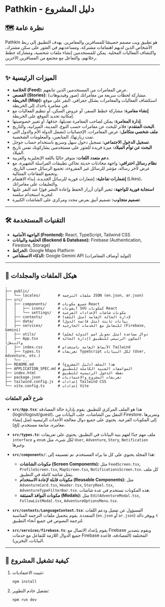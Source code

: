 # Pathkin - دليل المشروع

## 🗺️ نظرة عامة

Pathkin هو تطبيق ويب مصمم خصيصًا للمسافرين والمغامرين. يهدف التطبيق إلى ربط الأشخاص الذين لديهم اهتمامات مشتركة، ومساعدتهم في العثور على سكن مشترك، واكتشاف الفعاليات المحلية. يمكن للمستخدمين إنشاء ملفات شخصية، ومشاركة خطط رحلاتهم، والتفاعل مع مجتمع من المسافرين الآخرين.

---

## ✨ الميزات الرئيسية

- **الخلاصة (Feed):** عرض المغامرات من المستخدمين الذين تتابعهم.
- **القصص (Stories):** مشاركة لحظات سريعة من مغامراتك (صور وفيديوهات).
- **الخريطة (Map):** استكشاف الفعاليات والمغامرات بشكل جغرافي. النقر على موقع في مغامرة يأخذك إلى الخريطة.
- **إنشاء مغامرة:** مشاركة خطط السفر، أو عروض السكن، أو تنظيم الفعاليات مع إمكانية تحديد الموقع على الخريطة.
- **إدارة المغامرة:** يمكن لصاحب المغامرة تعديلها، حذفها، أو تغيير خصوصيتها.
- **البحث المتقدم:** فلاتر للبحث عن مغامرات حسب النوع، المدينة، الميزانية، والتاريخ.
- **ملف شخصي متكامل:** عرض المغامرات، الإحصائيات (تشمل الدولة الأم والدول التي تمت زيارتها)، المتابعين، والمعلومات الشخصية.
- **تسجيل الدخول الاجتماعي:** تسجيل دخول سهل وسريع باستخدام حساب جوجل.
- **البحث عن توأم الميلاد:** ميزة فريدة للعثور على مستخدمين يشاركونك نفس تاريخ الميلاد.
- **دعم متعدد اللغات:** متوفر حاليًا باللغة الإنجليزية والعربية.
- **نظام رسائل احترافي:** واجهة محادثات حديثة تحاكي تطبيقات المراسلة الشهيرة، مع عرض لآخر رسالة، مؤشر للرسائل غير المقروءة، تجميع الرسائل حسب التاريخ، وتجميع الفقاعات المتتالية.
- **إشعارات تفاعلية:** إشعارات فورية للرسائل الجديدة، إبداء الاهتمام (Likes)، والتعليقات على مغامراتك.
- **استجابة فورية للواجهة:** تتغير ألوان أزرار الحفظ وإعادة النشر فورًا عند النقر عليها لتجربة استخدام سلسة.
- **تصميم متجاوب:** تصميم أنيق بعرض محدد ومركزي على الشاشات الكبيرة.

---

## 🛠️ التقنيات المستخدمة

- **الواجهة الأمامية (Frontend):** React, TypeScript, Tailwind CSS
- **الخلفية والبيانات (Backend & Database):** Firebase (Authentication, Firestore, Storage)
- **الخرائط:** Google Maps Platform
- **الذكاء الاصطناعي:** Google Gemini API (لتوليد أوصاف المغامرات)

---

## 📁 هيكل الملفات والمجلدات

```
.
├── public/
│   └── locales/        # ملفات الترجمة JSON (en.json, ar.json)
├── src/
│   ├── components/     # جميع مكونات React
│   │   ├── icons/      # أيقونات SVG كمكونات React
│   │   └── settings/   # مكونات شاشات الإعدادات الفرعية
│   ├── contexts/       # لإدارة الحالة العامة (مثل اللغة)
│   ├── data/           # بيانات ثابتة (مثل قائمة الدول)
│   ├── services/       # للتعامل مع الخدمات الخارجية (Firebase, Gemini)
│   ├── utils/          # دوال مساعدة (مثل تحويل اسم الدولة لعلم)
│   ├── App.tsx         # المكون الرئيسي للتطبيق (إدارة الحالة والتنقل)
│   ├── index.css       # الأنماط العامة باستخدام Tailwind
│   ├── types.ts        # تعريفات TypeScript لكل البيانات (User, Adventure, etc.)
│   └── ...
├── README.md           # هذا الملف (دليل المشروع)
├── APPLICATION_SPEC.md # المواصفات الفنية الكاملة للتطبيق
├── index.html          # نقطة الدخول الرئيسية للتطبيق
├── package.json        # تعريفات المشروع والاعتماديات
├── tailwind.config.js  # إعدادات Tailwind CSS
└── vite.config.ts      # إعدادات Vite
```

### شرح لأهم الملفات

- **`src/App.tsx`**: هذا هو الملف المركزي للتطبيق. يقوم بإدارة حالة المصادقة (login/logout/guest)، التنقل بين الشاشات، جلب البيانات من Firestore، وتمريرها إلى المكونات الفرعية. يحتوي على جميع دوال معالجة الأحداث الرئيسية (مثل إنشاء مغامرة، متابعة مستخدم، إلخ).

- **`src/types.ts`**: ملف مهم جدًا لفهم بنية البيانات في التطبيق. يحتوي على تعريفات `interface` و `enum` لكل شيء، مثل `User`, `Adventure`, `Story`, `Notification` وغيرها.

- **`src/components/`**: هذا المجلد يحتوي على كل ما يراه المستخدم. تم تقسيمه إلى:
    - **مكونات الشاشات (Screen Components):** مثل `FeedScreen.tsx`, `ProfileScreen.tsx`, `MapScreen.tsx`, `NotificationsScreen.tsx`. كل ملف يمثل شاشة كاملة في التطبيق.
    - **مكونات قابلة لإعادة الاستخدام (Reusable Components):** مثل `AdventureCard.tsx`, `Header.tsx`, `StoryReel.tsx`, `AdventureTypeFilterBar.tsx`. هذه المكونات تستخدم في عدة شاشات.
    - **مكونات النوافذ المنبثقة (Modals):** مثل `EditAdventureModal.tsx`, `FollowListModal.tsx`, `AdventureOptionsMenu.tsx`.

- **`src/contexts/LanguageContext.tsx`**: المسؤول عن تفعيل ودعم اللغات المتعددة. يقوم بتحميل ملفات الترجمة المناسبة (`en.json` أو `ar.json`) ويوفر دالة `t` لترجمة النصوص في جميع أنحاء التطبيق.

- **`src/services/firebase.ts`**: يقوم بإعداد الاتصال مع Firebase ويقوم بتصدير جميع الدوال اللازمة للتفاعل مع خدمات Firebase المختلفة (المصادقة، قاعدة البيانات، التخزين).

---

## 🚀 كيفية تشغيل المشروع

1.  تثبيت الاعتماديات:
    ```bash
    npm install
    ```
2.  تشغيل خادم التطوير:
    ```bash
    npm run dev
    ```